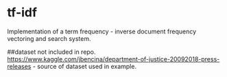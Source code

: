 # tf-idf
Implementation of a term frequency - inverse document frequency vectoring and search system.

##dataset not included in repo.
https://www.kaggle.com/jbencina/department-of-justice-20092018-press-releases - source of dataset used in example.


